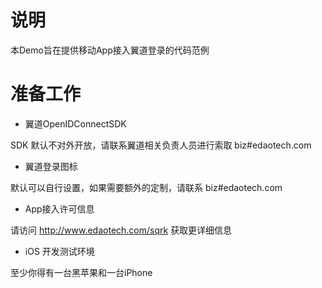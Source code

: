 # 说明

本Demo旨在提供移动App接入翼道登录的代码范例

# 准备工作

* 翼道OpenIDConnectSDK

SDK 默认不对外开放，请联系翼道相关负责人员进行索取 biz#edaotech.com

* 翼道登录图标

默认可以自行设置，如果需要额外的定制，请联系 biz#edaotech.com

* App接入许可信息

请访问 http://www.edaotech.com/sqrk 获取更详细信息

* iOS 开发测试环境

至少你得有一台黑苹果和一台iPhone
